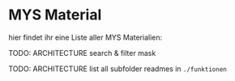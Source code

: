# MYS Material

hier findet ihr eine Liste aller MYS Materialien:

TODO: ARCHITECTURE search & filter mask

TODO: ARCHITECTURE list all subfolder readmes in `./funktionen`

